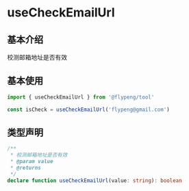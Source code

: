 # useCheckEmailUrl

## 基本介绍

校测邮箱地址是否有效

## 基本使用

```ts
import { useCheckEmailUrl } from '@flypeng/tool'

const isCheck = useCheckEmailUrl('flypeng@gmail.com')
```

## 类型声明

```ts
/**
 * 校测邮箱地址是否有效
 * @param value
 * @returns
 */
declare function useCheckEmailUrl(value: string): boolean
```
